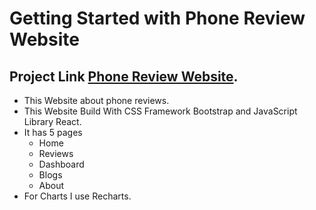 # Getting Started with Phone Review Website

## Project Link [Phone Review Website](https://p-7.netlify.app/).

* This Website about phone reviews.
* This Website Build With CSS Framework Bootstrap and JavaScript Library React.
* It has 5 pages
    * Home
    * Reviews
    * Dashboard
    * Blogs
    * About
* For Charts I use Recharts.


